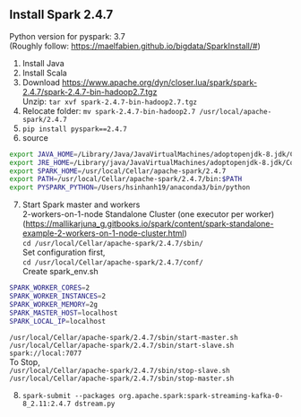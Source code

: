 ## Install Spark 2.4.7
Python version for pyspark: 3.7  
(Roughly follow: https://maelfabien.github.io/bigdata/SparkInstall/#)

1. Install Java
2. Install Scala
3. Download https://www.apache.org/dyn/closer.lua/spark/spark-2.4.7/spark-2.4.7-bin-hadoop2.7.tgz  
Unzip: ```tar xvf spark-2.4.7-bin-hadoop2.7.tgz```
4. Relocate folder: ```mv spark-2.4.7-bin-hadoop2.7 /usr/local/apache-spark/2.4.7```
5. ```pip install pyspark==2.4.7```
6. source  
```bash
export JAVA_HOME=/Library/Java/JavaVirtualMachines/adoptopenjdk-8.jdk/Contents/Home
export JRE_HOME=/Library/java/JavaVirtualMachines/adoptopenjdk-8.jdk/Contents/Home/jre/
export SPARK_HOME=/usr/local/Cellar/apache-spark/2.4.7
export PATH=/usr/local/Cellar/apache-spark/2.4.7/bin:$PATH
export PYSPARK_PYTHON=/Users/hsinhanh19/anaconda3/bin/python
```

7. Start Spark master and workers  
  2-workers-on-1-node Standalone Cluster (one executor per worker)  
  (https://mallikarjuna_g.gitbooks.io/spark/content/spark-standalone-example-2-workers-on-1-node-cluster.html)  
  ```cd /usr/local/Cellar/apache-spark/2.4.7/sbin/```  
  Set configuration first,  
  ```cd /usr/local/Cellar/apache-spark/2.4.7/conf/```  
  Create spark_env.sh  
  ```bash  
  SPARK_WORKER_CORES=2
  SPARK_WORKER_INSTANCES=2
  SPARK_WORKER_MEMORY=2g
  SPARK_MASTER_HOST=localhost
  SPARK_LOCAL_IP=localhost
  ```
  ```/usr/local/Cellar/apache-spark/2.4.7/sbin/start-master.sh```  
  ```/usr/local/Cellar/apache-spark/2.4.7/sbin/start-slave.sh spark://local:7077```   
  To Stop,  
  ```/usr/local/Cellar/apache-spark/2.4.7/sbin/stop-slave.sh```  
  ```/usr/local/Cellar/apache-spark/2.4.7/sbin/stop-master.sh``` 
  
8. ```spark-submit --packages org.apache.spark:spark-streaming-kafka-0-8_2.11:2.4.7 dstream.py```

